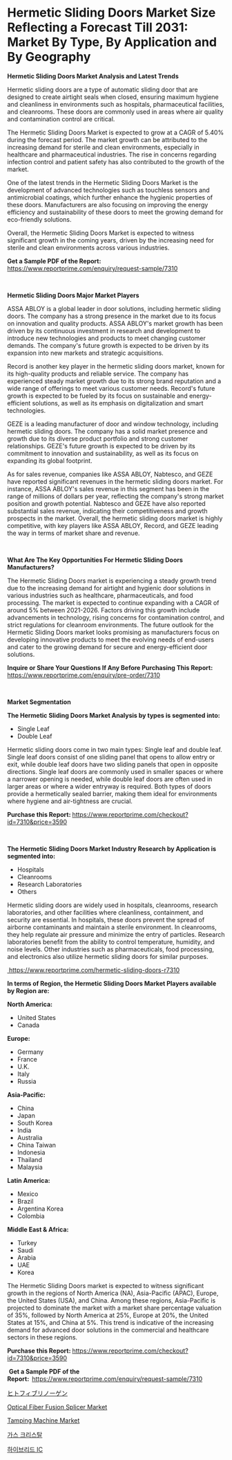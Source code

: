 <p><h1>Hermetic Sliding Doors Market Size Reflecting a Forecast Till 2031: Market By Type, By Application and By Geography</h1></p><p><strong>Hermetic Sliding Doors Market Analysis and Latest Trends</strong></p>
<p><p>Hermetic sliding doors are a type of automatic sliding door that are designed to create airtight seals when closed, ensuring maximum hygiene and cleanliness in environments such as hospitals, pharmaceutical facilities, and cleanrooms. These doors are commonly used in areas where air quality and contamination control are critical.</p><p>The Hermetic Sliding Doors Market is expected to grow at a CAGR of 5.40% during the forecast period. The market growth can be attributed to the increasing demand for sterile and clean environments, especially in healthcare and pharmaceutical industries. The rise in concerns regarding infection control and patient safety has also contributed to the growth of the market.</p><p>One of the latest trends in the Hermetic Sliding Doors Market is the development of advanced technologies such as touchless sensors and antimicrobial coatings, which further enhance the hygienic properties of these doors. Manufacturers are also focusing on improving the energy efficiency and sustainability of these doors to meet the growing demand for eco-friendly solutions.</p><p>Overall, the Hermetic Sliding Doors Market is expected to witness significant growth in the coming years, driven by the increasing need for sterile and clean environments across various industries.</p></p>
<p><strong>Get a Sample PDF of the Report:&nbsp;</strong> <a href="https://www.reportprime.com/enquiry/request-sample/7310">https://www.reportprime.com/enquiry/request-sample/7310</a></p>
<p>&nbsp;</p>
<p><strong>Hermetic Sliding Doors Major Market Players</strong></p>
<p><p>ASSA ABLOY is a global leader in door solutions, including hermetic sliding doors. The company has a strong presence in the market due to its focus on innovation and quality products. ASSA ABLOY's market growth has been driven by its continuous investment in research and development to introduce new technologies and products to meet changing customer demands. The company's future growth is expected to be driven by its expansion into new markets and strategic acquisitions.</p><p>Record is another key player in the hermetic sliding doors market, known for its high-quality products and reliable service. The company has experienced steady market growth due to its strong brand reputation and a wide range of offerings to meet various customer needs. Record's future growth is expected to be fueled by its focus on sustainable and energy-efficient solutions, as well as its emphasis on digitalization and smart technologies.</p><p>GEZE is a leading manufacturer of door and window technology, including hermetic sliding doors. The company has a solid market presence and growth due to its diverse product portfolio and strong customer relationships. GEZE's future growth is expected to be driven by its commitment to innovation and sustainability, as well as its focus on expanding its global footprint.</p><p>As for sales revenue, companies like ASSA ABLOY, Nabtesco, and GEZE have reported significant revenues in the hermetic sliding doors market. For instance, ASSA ABLOY's sales revenue in this segment has been in the range of millions of dollars per year, reflecting the company's strong market position and growth potential. Nabtesco and GEZE have also reported substantial sales revenue, indicating their competitiveness and growth prospects in the market. Overall, the hermetic sliding doors market is highly competitive, with key players like ASSA ABLOY, Record, and GEZE leading the way in terms of market share and revenue.</p></p>
<p>&nbsp;</p>
<p><strong>What Are The Key Opportunities For Hermetic Sliding Doors Manufacturers?</strong></p>
<p><p>The Hermetic Sliding Doors market is experiencing a steady growth trend due to the increasing demand for airtight and hygienic door solutions in various industries such as healthcare, pharmaceuticals, and food processing. The market is expected to continue expanding with a CAGR of around 5% between 2021-2026. Factors driving this growth include advancements in technology, rising concerns for contamination control, and strict regulations for cleanroom environments. The future outlook for the Hermetic Sliding Doors market looks promising as manufacturers focus on developing innovative products to meet the evolving needs of end-users and cater to the growing demand for secure and energy-efficient door solutions.</p></p>
<p><strong>Inquire or Share Your Questions If Any Before Purchasing This Report:</strong> <a href="https://www.reportprime.com/enquiry/pre-order/7310">https://www.reportprime.com/enquiry/pre-order/7310</a></p>
<p>&nbsp;</p>
<p><strong>Market Segmentation</strong></p>
<p><strong>The Hermetic Sliding Doors Market Analysis by types is segmented into:</strong></p>
<p><ul><li>Single Leaf</li><li>Double Leaf</li></ul></p>
<p><p>Hermetic sliding doors come in two main types: Single leaf and double leaf. Single leaf doors consist of one sliding panel that opens to allow entry or exit, while double leaf doors have two sliding panels that open in opposite directions. Single leaf doors are commonly used in smaller spaces or where a narrower opening is needed, while double leaf doors are often used in larger areas or where a wider entryway is required. Both types of doors provide a hermetically sealed barrier, making them ideal for environments where hygiene and air-tightness are crucial.</p></p>
<p><strong>Purchase this Report:&nbsp;</strong><a href="https://www.reportprime.com/checkout?id=7310&price=3590">https://www.reportprime.com/checkout?id=7310&price=3590</a></p>
<p>&nbsp;</p>
<p><strong>The Hermetic Sliding Doors Market Industry Research by Application is segmented into:</strong></p>
<p><ul><li>Hospitals</li><li>Cleanrooms</li><li>Research Laboratories</li><li>Others</li></ul></p>
<p><p>Hermetic sliding doors are widely used in hospitals, cleanrooms, research laboratories, and other facilities where cleanliness, containment, and security are essential. In hospitals, these doors prevent the spread of airborne contaminants and maintain a sterile environment. In cleanrooms, they help regulate air pressure and minimize the entry of particles. Research laboratories benefit from the ability to control temperature, humidity, and noise levels. Other industries such as pharmaceuticals, food processing, and electronics also utilize hermetic sliding doors for similar purposes.</p></p>
<p><a href="https://www.reportprime.com/hermetic-sliding-doors-r7310">&nbsp;https://www.reportprime.com/hermetic-sliding-doors-r7310</a></p>
<p><strong>In terms of Region, the Hermetic Sliding Doors Market Players available by Region are:</strong></p>
<p>
    <p> <strong> North America: </strong>
        <ul>
            <li>United States</li>
            <li>Canada</li>
        </ul>
        </p> 
    <p> <strong> Europe: </strong>
        <ul>
            <li>Germany</li>
            <li>France</li>
            <li>U.K.</li>
            <li>Italy</li>
            <li>Russia</li>
        </ul>
        </p> 
    <p> <strong> Asia-Pacific: </strong>
        <ul>
            <li>China</li>
            <li>Japan</li>
            <li>South Korea</li>
            <li>India</li>
            <li>Australia</li>
            <li>China Taiwan</li>
            <li>Indonesia</li>
            <li>Thailand</li>
            <li>Malaysia</li>
        </ul>
        </p> 
    <p> <strong> Latin America: </strong>
        <ul>
            <li>Mexico</li>
            <li>Brazil</li>
            <li>Argentina Korea</li>
            <li>Colombia</li>
        </ul>
        </p> 
    <p> <strong> Middle East & Africa: </strong>
        <ul>
            <li>Turkey</li>
            <li>Saudi</li>
            <li>Arabia</li>
            <li>UAE</li>
            <li>Korea</li>
        </ul>
    </p>
    </p>
<p><p>The Hermetic Sliding Doors market is expected to witness significant growth in the regions of North America (NA), Asia-Pacific (APAC), Europe, the United States (USA), and China. Among these regions, Asia-Pacific is projected to dominate the market with a market share percentage valuation of 35%, followed by North America at 25%, Europe at 20%, the United States at 15%, and China at 5%. This trend is indicative of the increasing demand for advanced door solutions in the commercial and healthcare sectors in these regions.</p></p>
<p><strong>Purchase this Report: </strong><a href="https://www.reportprime.com/checkout?id=7310&price=3590">https://www.reportprime.com/checkout?id=7310&price=3590</a></p>
<p>&nbsp;<strong>Get a Sample PDF of the Report:&nbsp;&nbsp;</strong><a href="https://www.reportprime.com/enquiry/request-sample/7310">https://www.reportprime.com/enquiry/request-sample/7310</a></p>
<p><strong></strong></p>
<p><p><a href="https://github.com/NikitaBruen/Market-Research-Report-List-1/blob/main/830001459495.md">ヒトフィブリノーゲン</a></p><p><a href="https://github.com/caicuccucga/Market-Research-Report-List-1/blob/main/optical-fiber-fusion-splicer-market.md">Optical Fiber Fusion Splicer Market</a></p><p><a href="https://github.com/BryceTownsendr/Market-Research-Report-List-5/blob/main/tamping-machine-market.md">Tamping Machine Market</a></p><p><a href="https://github.com/vskv4779xr1/Market-Research-Report-List-3/blob/main/562397369392.md">가스 크리스탈</a></p><p><a href="https://github.com/CliftonFisher9067/Market-Research-Report-List-2/blob/main/885602469393.md">하이브리드 IC</a></p></p>
